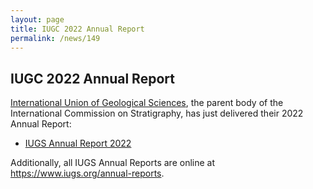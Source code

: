 ```yaml
---
layout: page
title: IUGC 2022 Annual Report
permalink: /news/149
---
```

## IUGC 2022 Annual Report

[International Union of Geological Sciences](https://www.iugs.org/), the parent body of the International Commission on Stratigraphy, has just delivered their 2022 Annual Report:

* [IUGS Annual Report 2022](/files/IUGS_AnnualReport2022.pdf)  

Additionally, all IUGS Annual Reports are online at <https://www.iugs.org/annual-reports>.